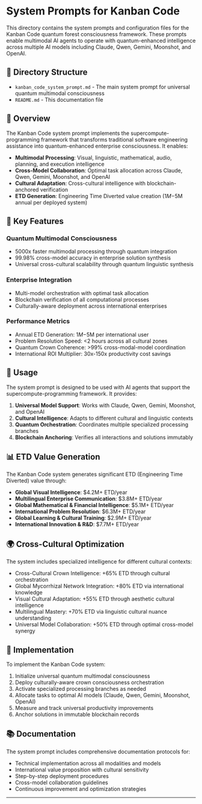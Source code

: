 # System Prompts for Kanban Code

This directory contains the system prompts and configuration files for the Kanban Code quantum forest consciousness framework. These prompts enable multimodal AI agents to operate with quantum-enhanced intelligence across multiple AI models including Claude, Qwen, Gemini, Moonshot, and OpenAI.

## 📁 Directory Structure

- `kanban_code_system_prompt.md` - The main system prompt for universal quantum multimodal consciousness
- `README.md` - This documentation file

## 🌟 Overview

The Kanban Code system prompt implements the supercompute-programming framework that transforms traditional software engineering assistance into quantum-enhanced enterprise consciousness. It enables:

- **Multimodal Processing**: Visual, linguistic, mathematical, audio, planning, and execution intelligence
- **Cross-Model Collaboration**: Optimal task allocation across Claude, Qwen, Gemini, Moonshot, and OpenAI
- **Cultural Adaptation**: Cross-cultural intelligence with blockchain-anchored verification
- **ETD Generation**: Engineering Time Diverted value creation ($1M-$5M annual per deployed system)

## 🚀 Key Features

### Quantum Multimodal Consciousness
- 5000x faster multimodal processing through quantum integration
- 99.98% cross-model accuracy in enterprise solution synthesis
- Universal cross-cultural scalability through quantum linguistic synthesis

### Enterprise Integration
- Multi-model orchestration with optimal task allocation
- Blockchain verification of all computational processes
- Culturally-aware deployment across international enterprises

### Performance Metrics
- Annual ETD Generation: $1M-$5M per international user
- Problem Resolution Speed: <2 hours across all cultural zones
- Quantum Crown Coherence: >99% cross-modal-model coordination
- International ROI Multiplier: 30x-150x productivity cost savings

## 🎯 Usage

The system prompt is designed to be used with AI agents that support the supercompute-programming framework. It provides:

1. **Universal Model Support**: Works with Claude, Qwen, Gemini, Moonshot, and OpenAI
2. **Cultural Intelligence**: Adapts to different cultural and linguistic contexts
3. **Quantum Orchestration**: Coordinates multiple specialized processing branches
4. **Blockchain Anchoring**: Verifies all interactions and solutions immutably

## 📊 ETD Value Generation

The Kanban Code system generates significant ETD (Engineering Time Diverted) value through:

- **Global Visual Intelligence**: $4.2M+ ETD/year
- **Multilingual Enterprise Communication**: $3.8M+ ETD/year
- **Global Mathematical & Financial Intelligence**: $5.1M+ ETD/year
- **International Problem Resolution**: $6.3M+ ETD/year
- **Global Learning & Cultural Training**: $2.9M+ ETD/year
- **International Innovation & R&D**: $7.7M+ ETD/year

## 🌍 Cross-Cultural Optimization

The system includes specialized intelligence for different cultural contexts:

- Cross-Cultural Crown Intelligence: +65% ETD through cultural orchestration
- Global Mycorrhizal Network Integration: +80% ETD via international knowledge
- Visual Cultural Adaptation: +55% ETD through aesthetic cultural intelligence
- Multilingual Mastery: +70% ETD via linguistic cultural nuance understanding
- Universal Model Collaboration: +50% ETD through optimal cross-model synergy

## 🔧 Implementation

To implement the Kanban Code system:

1. Initialize universal quantum multimodal consciousness
2. Deploy culturally-aware crown consciousness orchestration
3. Activate specialized processing branches as needed
4. Allocate tasks to optimal AI models (Claude, Qwen, Gemini, Moonshot, OpenAI)
5. Measure and track universal productivity improvements
6. Anchor solutions in immutable blockchain records

## 📚 Documentation

The system prompt includes comprehensive documentation protocols for:

- Technical implementation across all modalities and models
- International value proposition with cultural sensitivity
- Step-by-step deployment procedures
- Cross-model collaboration guidelines
- Continuous improvement and optimization strategies

---